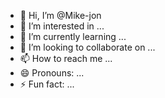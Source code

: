 - 👋 Hi, I’m @Mike-jon
- 👀 I’m interested in ...
- 🌱 I’m currently learning ...
- 💞️ I’m looking to collaborate on ...
- 📫 How to reach me ...
- 😄 Pronouns: ...
- ⚡ Fun fact: ...

<!---
Mike-jon/Mike-jon is a ✨ special ✨ repository because its `README.md` (this file) appears on your GitHub profile.
You can click the Preview link to take a look at your changes.
--->
